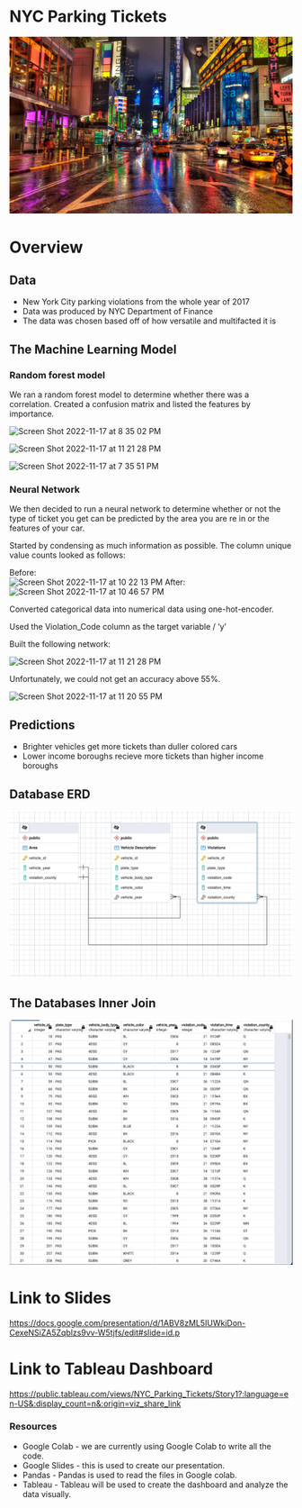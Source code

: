 # NYC Parking Tickets
![NYC_Tickets](/Resources/NYC_Header.jpg)
# Overview

## Data 

* New York City parking violations from the whole year of 2017
* Data was produced by NYC Department of Finance
* The data was chosen based off of how versatile and multifacted it is

## The Machine Learning Model

### Random forest model 

We ran a random forest model to determine whether there was a correlation. Created a confusion matrix and listed the features by importance. 

![Screen Shot 2022-11-17 at 8 35 02 PM](https://user-images.githubusercontent.com/107375554/202616400-c55cde9d-3c84-4d7b-a2f3-c9ef5ee96a6d.png)

![Screen Shot 2022-11-17 at 11 21 28 PM](https://user-images.githubusercontent.com/107375554/202827594-c5d5f222-2a13-426d-8a96-1d9666daf891.png)

![Screen Shot 2022-11-17 at 7 35 51 PM](https://user-images.githubusercontent.com/107375554/202616442-7c7b26f1-3b3a-475f-8b2c-b9ef8aaa680f.png)


### Neural Network
We then decided to run a neural network to determine whether or not the type of ticket you get can be predicted by the area you are re in or the features of your car. 

Started by condensing as much information as possible. The column unique value counts looked as follows:

Before: 	
![Screen Shot 2022-11-17 at 10 22 13 PM](https://user-images.githubusercontent.com/107375554/202616485-c50ae944-ef97-450a-9b8a-7ecf846286e2.png)  After:
![Screen Shot 2022-11-17 at 10 46 57 PM](https://user-images.githubusercontent.com/107375554/202616507-b32cd312-a522-4c2b-9021-9a36b0f5c3d8.png)


Converted categorical data into numerical data using one-hot-encoder.

Used the Violation_Code column as the target variable / ‘y’

Built the following network:

![Screen Shot 2022-11-17 at 11 21 28 PM](https://user-images.githubusercontent.com/107375554/202616647-296d928c-9b3f-4005-b625-53e812c32275.png)


Unfortunately, we could not get an accuracy above 55%.

![Screen Shot 2022-11-17 at 11 20 55 PM](https://user-images.githubusercontent.com/107375554/202616664-d680507c-bc05-438d-8713-7ac1ace51796.png)


## Predictions

* Brighter vehicles get more tickets than duller colored cars 
* Lower income boroughs recieve more tickets than higher income boroughs 

## Database ERD
![NYC_Tickets](/Resources/ERD_SEG2.png)
</br>
## The Databases Inner Join
![NYC_Tickets](/Resources/NYC_InnerJoin.png)
</br>

# Link to Slides
https://docs.google.com/presentation/d/1ABV8zML5IUWkjDon-CexeNSiZA5Zqblzs9vv-W5tjfs/edit#slide=id.p

# Link to Tableau Dashboard
https://public.tableau.com/views/NYC_Parking_Tickets/Story1?:language=en-US&:display_count=n&:origin=viz_share_link

### Resources 
* Google Colab - we are currently using Google Colab to write all the code.
* Google Slides - this is used to create our presentation.
* Pandas - Pandas is used to read the files in Google colab.
* Tableau - Tableau will be used to create the dashboard and analyze the data visually. 


